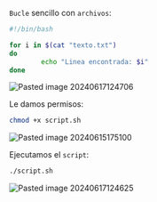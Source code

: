 ``Bucle`` sencillo con ``archivos``:

```Bash
#!/bin/bash

for i in $(cat "texto.txt")
do
        echo "Linea encontrada: $i"
done
```

![Pasted image 20240617124706](https://github.com/user-attachments/assets/0077497d-fd53-404b-8b3c-1dbae3bc2dfa)

Le damos permisos:

```Bash
chmod +x script.sh
```

![Pasted image 20240615175100](https://github.com/user-attachments/assets/6e1e6a01-56ee-4228-a76d-db338c834b45)

Ejecutamos el ``script``:

```Bash
./script.sh
```

![Pasted image 20240617124625](https://github.com/user-attachments/assets/011c6558-e2d2-402e-91e8-47cffa8e003c)
